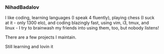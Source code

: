 ### NihadBadalov

I like coding, learning languages (I speak 4 fluently), playing chess (I suck at it - only 1300 elo),
and coding blazingly fast, using vim, i3, tmux, and linux - I try to brainwash my friends into using them, too, but nobody listens!

There are a few projects I maintain.

Still learning and lovin it
